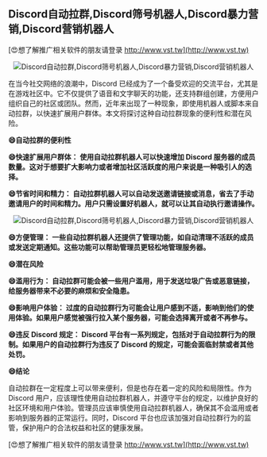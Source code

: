 ## **Discord自动拉群,Discord筛号机器人,Discord暴力营销,Discord营销机器人**

[😍想了解推广相关软件的朋友请登录 http://www.vst.tw](http://www.vst.tw)

 <center><img src="https://vst.tw/MP4/tuiguang/png/6.png" alt="Discord自动拉群,Discord筛号机器人,Discord暴力营销,Discord营销机器人"></center>

在当今社交网络的浪潮中，Discord 已经成为了一个备受欢迎的交流平台，尤其是在游戏社区中。它不仅提供了语音和文字聊天的功能，还支持群组创建，方便用户组织自己的社区或团队。然而，近年来出现了一种现象，即使用机器人或脚本来自动拉群，以快速扩展用户群体。本文将探讨这种自动拉群现象的便利性和潜在风险。

**😄自动拉群的便利性**

**😄快速扩展用户群体： 使用自动拉群机器人可以快速增加 Discord 服务器的成员数量。这对于想要扩大影响力或者增加社区活跃度的用户来说是一种吸引人的选择。**

**😄节省时间和精力： 自动拉群机器人可以自动发送邀请链接或消息，省去了手动邀请用户的时间和精力。用户只需设置好机器人，就可以让其自动执行邀请操作。**

 <center><img src="https://vst.tw/MP4/tuiguang/png/8.png" alt="Discord自动拉群,Discord筛号机器人,Discord暴力营销,Discord营销机器人"></center>

**😄方便管理： 一些自动拉群机器人还提供了管理功能，如自动清理不活跃的成员或发送定期通知。这些功能可以帮助管理员更轻松地管理服务器。**

**😄潜在风险**

**😄滥用行为： 自动拉群可能会被一些用户滥用，用于发送垃圾广告或恶意链接，给服务器带来不必要的麻烦和安全隐患。**

**😄影响用户体验： 过度的自动拉群行为可能会让用户感到不适，影响到他们的使用体验。如果用户感觉被强行拉入某个服务器，可能会选择离开或者不再参与。**

**😄违反 Discord 规定： Discord 平台有一系列规定，包括对于自动拉群行为的限制。如果用户的自动拉群行为违反了 Discord 的规定，可能会面临封禁或者其他处罚。**

**😄结论**

自动拉群在一定程度上可以带来便利，但是也存在着一定的风险和局限性。作为 Discord 用户，应该理性使用自动拉群机器人，并遵守平台的规定，以维护良好的社区环境和用户体验。管理员应该审慎使用自动拉群机器人，确保其不会滥用或者影响到服务器的正常运行。同时，Discord 平台也应该加强对自动拉群行为的监管，保护用户的合法权益和社区的健康发展。

[😍想了解推广相关软件的朋友请登录 http://www.vst.tw](http://www.vst.tw)




